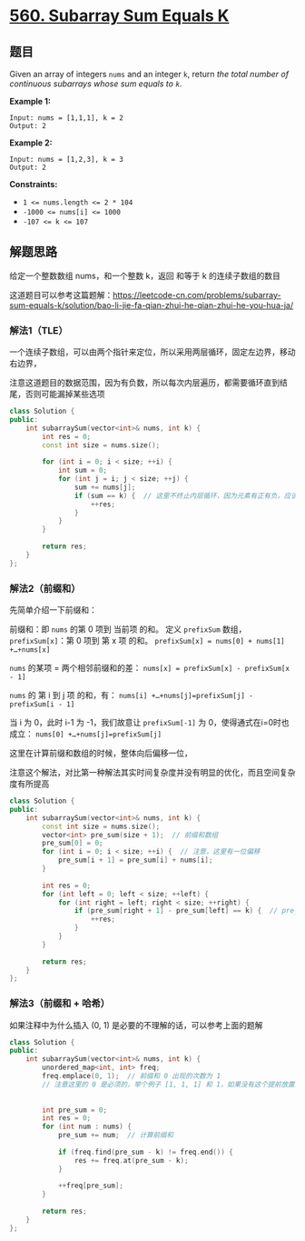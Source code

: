 # [560. Subarray Sum Equals K](https://leetcode.com/problems/subarray-sum-equals-k/)

## 题目

Given an array of integers `nums` and an integer `k`, return *the total number of continuous subarrays whose sum equals to `k`*.

 

**Example 1:**

```
Input: nums = [1,1,1], k = 2
Output: 2
```

**Example 2:**

```
Input: nums = [1,2,3], k = 3
Output: 2
```

 

**Constraints:**

- `1 <= nums.length <= 2 * 104`
- `-1000 <= nums[i] <= 1000`
- `-107 <= k <= 107`

## 解题思路

给定一个整数数组 nums，和一个整数 k，返回 和等于 k 的连续子数组的数目

这道题目可以参考这篇题解：https://leetcode-cn.com/problems/subarray-sum-equals-k/solution/bao-li-jie-fa-qian-zhui-he-qian-zhui-he-you-hua-ja/

### 解法1（TLE）

一个连续子数组，可以由两个指针来定位，所以采用两层循环，固定左边界，移动右边界，

注意这道题目的数据范围，因为有负数，所以每次内层遍历，都需要循环直到结尾，否则可能漏掉某些选项

`````c++
class Solution {
public:
    int subarraySum(vector<int>& nums, int k) {     
        int res = 0;
        const int size = nums.size();
        
        for (int i = 0; i < size; ++i) {
            int sum = 0;
            for (int j = i; j < size; ++j) {
                sum += nums[j];
                if (sum == k) {  // 这里不终止内层循环，因为元素有正有负，应该继续向后面加
                    ++res;
                }
            }
        }
        
        return res;
    }
};
`````

### 解法2（前缀和）

先简单介绍一下前缀和：

前缀和：即 `nums` 的第 0 项到 当前项 的和。
定义 `prefixSum` 数组，`prefixSum[x]`：第 0 项到 第 x 项 的和。
`prefixSum[x] = nums[0] + nums[1] +…+nums[x]`

`nums` 的某项 = 两个相邻前缀和的差：
`nums[x] = prefixSum[x] - prefixSum[x - 1]`

`nums` 的 第 i 到 j 项 的和，有：
`nums[i] +…+nums[j]=prefixSum[j] - prefixSum[i - 1]`

当 i 为 0，此时 i-1 为 -1，我们故意让 `prefixSum[-1]` 为 0，使得通式在i=0时也成立：
`nums[0] +…+nums[j]=prefixSum[j]`

这里在计算前缀和数组的时候，整体向后偏移一位，



注意这个解法，对比第一种解法其实时间复杂度并没有明显的优化，而且空间复杂度有所提高

`````c++
class Solution {
public:
    int subarraySum(vector<int>& nums, int k) {     
        const int size = nums.size();
        vector<int> pre_sum(size + 1);  // 前缀和数组
        pre_sum[0] = 0;
        for (int i = 0; i < size; ++i) {  // 注意，这里有一位偏移
            pre_sum[i + 1] = pre_sum[i] + nums[i]; 
        }
        
        int res = 0;
        for (int left = 0; left < size; ++left) {
            for (int right = left; right < size; ++right) {
                if (pre_sum[right + 1] - pre_sum[left] == k) {  // pre_sum[i] - pre_sum[j - 1] == k，这里将下标右移了
                    ++res;
                }
            }
        }
        
        return res;
    }
};
`````

### 解法3（前缀和 + 哈希）

如果注释中为什么插入 (0, 1) 是必要的不理解的话，可以参考上面的题解

`````c++
class Solution {
public:
    int subarraySum(vector<int>& nums, int k) {     
        unordered_map<int, int> freq;
        freq.emplace(0, 1);  // 前缀和 0 出现的次数为 1
        // 注意这里的 0 是必须的，举个例子 [1, 1, 1] 和 1，如果没有这个提前放置的 0，那么第一个 1 是不能计入的
        
        
        int pre_sum = 0;
        int res = 0;
        for (int num : nums) {
            pre_sum += num;  // 计算前缀和
            
            if (freq.find(pre_sum - k) != freq.end()) {
                res += freq.at(pre_sum - k);
            }
            
            ++freq[pre_sum];
        }
        
        return res;
    }
};
`````

